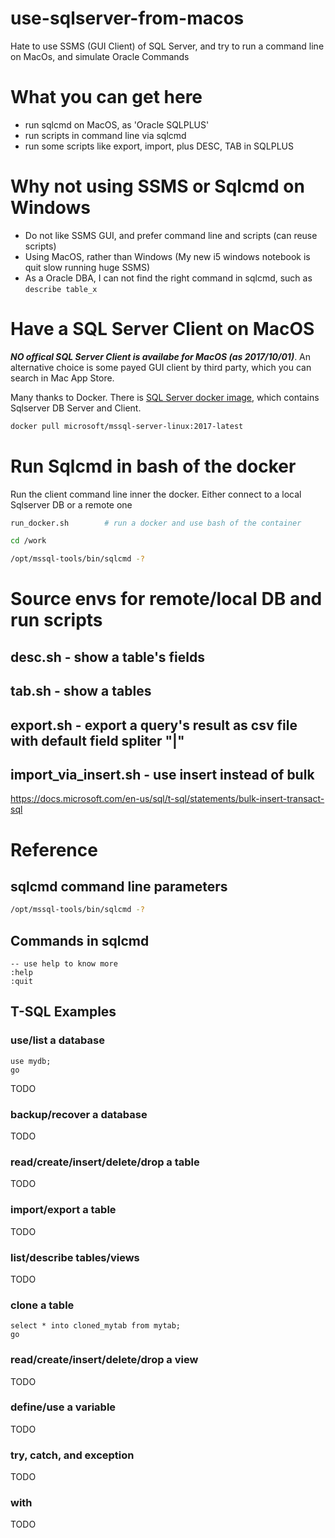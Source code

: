 # use-sqlserver-from-macos
Hate to use SSMS (GUI Client) of SQL Server, and try to run a command line on MacOs, and simulate Oracle Commands 

# What you can get here

- run sqlcmd on MacOS, as 'Oracle SQLPLUS' 
- run scripts in command line via sqlcmd
- run some scripts like export, import, plus DESC, TAB in SQLPLUS

# Why not using SSMS or Sqlcmd on Windows

- Do not like SSMS GUI, and prefer command line and scripts (can reuse scripts)
- Using MacOS, rather than Windows (My new i5 windows notebook is quit slow running huge SSMS)
- As a Oracle DBA, I can not find the right command in sqlcmd, such as `describe table_x`


# Have a SQL Server Client on MacOS

_**NO offical SQL Server Client is availabe for MacOS (as 2017/10/01)**_. An alternative choice is some payed GUI client by third party, which you can search in Mac App Store.

Many thanks to Docker. There is [SQL Server docker image](https://hub.docker.com/r/microsoft/mssql-server-linux/), which contains Sqlserver DB Server and Client.

```bash
docker pull microsoft/mssql-server-linux:2017-latest
```


# Run Sqlcmd in bash of the docker

Run the client command line inner the docker. Either connect to a local Sqlserver DB or a remote one

```bash
run_docker.sh        # run a docker and use bash of the container 

cd /work

/opt/mssql-tools/bin/sqlcmd -?
```

# Source envs for remote/local DB and run scripts

## desc.sh - show a table's fields

## tab.sh - show a tables

## export.sh - export a query's result as csv file with default field spliter "|"

## import_via_insert.sh - use insert instead of bulk
https://docs.microsoft.com/en-us/sql/t-sql/statements/bulk-insert-transact-sql


# Reference

## sqlcmd command line parameters

```bash
/opt/mssql-tools/bin/sqlcmd -?
```

## Commands in sqlcmd

```
-- use help to know more
:help
:quit
```

## T-SQL Examples

### use/list a database

```
use mydb;
go
```

TODO

### backup/recover a database

TODO

### read/create/insert/delete/drop a table

TODO

### import/export a table

TODO

### list/describe tables/views

TODO

### clone a table

```
select * into cloned_mytab from mytab;
go
```

### read/create/insert/delete/drop a view

TODO

### define/use a variable

TODO

### try, catch, and exception

TODO

### with

TODO
